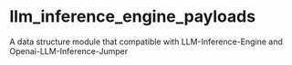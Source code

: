 # llm_inference_engine_payloads
A data structure module that compatible with LLM-Inference-Engine and Openai-LLM-Inference-Jumper
